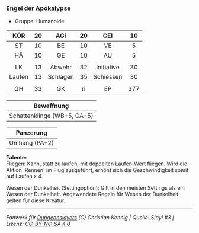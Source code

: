 ### Engel der Apokalypse

- Gruppe: Humanoide

|  KÖR   | 20  |   AGI    | 20  |    GEI     | 10  |
| :----: | :-: | :------: | :-: | :--------: | :-: |
|   ST   | 10  |    BE    | 10  |     VE     |  5  |
|   HÄ   | 10  |    GE    | 10  |     AU     |  5  |
|        |     |          |     |            |     |
|   LK   | 13  |  Abwehr  | 32  | Initiative | 30  |
| Laufen | 13  | Schlagen | 35  | Schiessen  | 30  |
|        |     |          |     |            |     |
|   GH   | 33  |    GK    | ri  |     EP     | 377 |

|         Bewaffnung          |
| :-------------------------: |
| Schattenklinge (WB+5, GA-5) |

|   Panzerung   |
| :-----------: |
| Umhang (PA+2) |

**Talente:**  
Fliegen: Kann, statt zu laufen, mit doppelten Laufen-Wert fliegen. Wird die Aktion 'Rennen' im Flug ausgeführt, erhöht sich die Geschwindigkeit somit auf Laufen x 4.

Wesen der Dunkelheit (Settingoption): Gilt in den meisten Settings als ein Wesen der Dunkelheit. Angewendete Regeln für Wesen der Dunkelheit gelten für diese Kreatur.

---

_Fanwerk für [Dungeonslayers](https://www.dungeonslayers.net/) (C) Christian Kennig | Quelle: Slay! #3 | Lizenz: [CC-BY-NC-SA 4.0](https://creativecommons.org/licenses/by-nc-sa/4.0/deed.de)_
